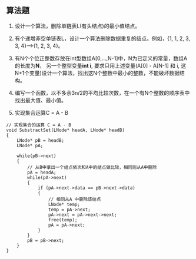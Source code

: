## 算法题
1. 设计一个算法，删除单链表L(有头结点)的最小值结点。

2. 有个递增非空单链表L，设计一个算法删除数据重复的结点。例如，{1, 1, 2, 3, 3, 4}-->{1, 2, 3, 4}。

3. 有N个个位正整数存放在int型数组A[0,...,N-1]中，N为已定义的常量，数组A的长度为**N**， 另一个整型变量**int i**, 要求只用上述变量(A[0] - A[N-1] 和 i, 这N+1个变量)设计一个算法，找出这N个整数中最小的整数，不能破坏数据结构。

4. 编写一个函数，以不多余3n/2的平均比较次数，在一个有N个整数的顺序表中找出最大值、最小值。

5.  实现集合运算C = A - B
```
// 实现集合的运算 C = A - B
void SubstractSet(LNode* headA, LNode* headB)
{
    LNode* pB = headB;
    LNode* pA;

    while(pB->next)
    {
        // 从B中拿出一个结点依次和A中的结点做比较，相同则从A中删除
        pA = headA;
        while(pA->next)
        {
            if (pA->next->data == pB->next->data)
            {
                // 相同从A 中删除该结点
                LNode* temp;
                temp = pA->next;
                pA->next = pA->next->next;
                free(temp);
                pA = pA->next;
            }
        }
        pB = pB->next;
    }
}
```